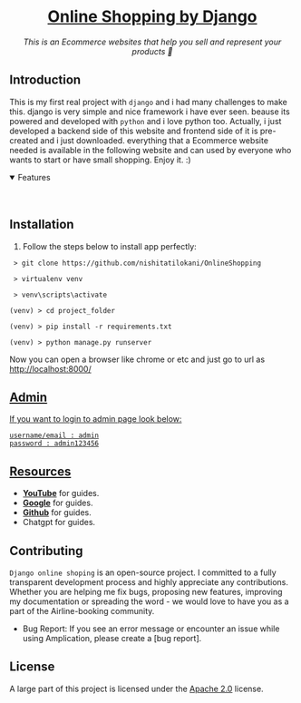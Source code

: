 <h1 align="center">
    <a href=""> Online Shopping  by Django</a>
</h1>

<p align="center">
  <i align="center">
    This is an Ecommerce websites that help you sell and represent your products  🚀</i>
</p>



## Introduction
This is my first real project with `django` and i had many challenges to make this. django is very simple and nice framework i have ever seen.
beause its powered and developed with `python` and i love python too.
Actually, i just developed a backend side of this website and frontend side of it is pre-created and i just downloaded.
everything that a Ecommerce website needed is available in the following website and can used by everyone who wants to start or have small shopping.
Enjoy it. :)


<details open>
<summary>
 Features
</summary> <br />


<table>
  <tr>
    <!-- <td rowspan="3"><img src="Github/assets/admin_page.png" alt="admin page" height="400px"></td>
    <td rowspan="3"><img src="Github/assets/abzarkade_wholesite.png" alt="whole main page" height="700px"></td> -->
  </tr>
  <tr>
  </tr>
  <tr>
  </tr>
</table>
    
</details>

## Installation
1. Follow the steps below to install app perfectly:
```shell
 > git clone https://github.com/nishitatilokani/OnlineShopping

 > virtualenv venv 

 > venv\scripts\activate 

(venv) > cd project_folder 

(venv) > pip install -r requirements.txt

(venv) > python manage.py runserver 

```

Now you can open a browser like chrome or etc and just go to url as <a href='http://localhost:8000/'>http://localhost:8000/

## Admin
If you want to login to admin page look below:
```login
username/email : admin
password : admin123456
```
## Resources

- **[YouTube](https://www.youtube.com/)** for guides.
- **[Google](https://www.google.com/)** for guides.
- **[Github](https://www.github.com/)** for guides.
- Chatgpt for guides.

<a name="contributing_anchor"></a>
## Contributing

`Django online shoping` is an open-source project. I committed to a fully transparent development process and highly appreciate any contributions. Whether you are helping me fix bugs, proposing new features, improving my documentation or spreading the word - we would love to have you as a part of the Airline-booking community. 

- Bug Report: If you see an error message or encounter an issue while using Amplication, please create a [bug report].


## License

A large part of this project is licensed under the [Apache 2.0](./LICENSE) license. 
